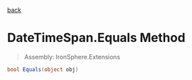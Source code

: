 ﻿

[back](/IronSphere.Extensions/types/DateTimeSpan)

# DateTimeSpan.Equals Method

> Assembly: IronSphere.Extensions

```csharp
bool Equals(object obj)
```



 
